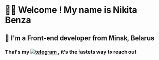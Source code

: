 <h1> 🐱‍👤 Welcome ! My name is Nikita Benza
<h2> 🙋 I'm a Front-end developer from Minsk, Belarus 
<h3> That's my <a href="https://t.me/matumba_l/">
<img src="https://camo.githubusercontent.com/5720f97f85403c61a3d34e5eed639ae479bac9535cb668ad3adb6eb5388381ab/68747470733a2f2f696d672e736869656c64732e696f2f62616467652f2d54656c656772616d2d3039303930393f7374796c653d666f722d7468652d6261646765266c6f676f3d54656c656772616d266c696e6b3d68747470733a2f2f742e6d652f6b69626174656e736169" alt="telegram" data-canonical-src="https://img.shields.io/badge/-Telegram-090909?style=for-the-badge&amp;logo=Telegram&amp;link=https://t.me/matumba_l" style="max-width:100%;">
</a> 
, it's the fastets way to reach out
